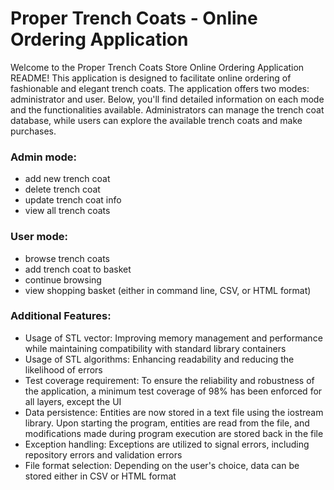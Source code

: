 # Proper Trench Coats - Online Ordering Application

Welcome to the Proper Trench Coats Store Online Ordering Application README! This application is designed to facilitate online ordering of fashionable and elegant trench coats. The application offers two modes: administrator and user. Below, you'll find detailed information on each mode and the functionalities available. Administrators can manage the trench coat database, while users can explore the available trench coats and make purchases.

### Admin mode:

- add new trench coat
- delete trench coat
- update trench coat info
- view all trench coats

### User mode:

- browse trench coats
- add trench coat to basket
- continue browsing
- view shopping basket (either in command line, CSV, or HTML format)

### Additional Features:

- Usage of STL vector: Improving memory management and performance while maintaining compatibility with standard library containers
- Usage of STL algorithms: Enhancing readability and reducing the likelihood of errors
- Test coverage requirement: To ensure the reliability and robustness of the application, a minimum test coverage of 98% has been enforced for all layers, except the UI
- Data persistence: Entities are now stored in a text file using the iostream library. Upon starting the program, entities are read from the file, and modifications made during program execution are stored back in the file
- Exception handling: Exceptions are utilized to signal errors, including repository errors and validation errors
- File format selection: Depending on the user's choice, data can be stored either in CSV or HTML format

